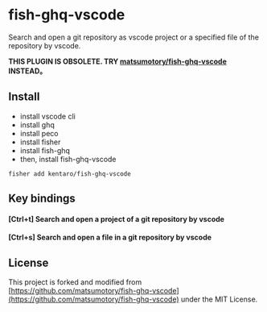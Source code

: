 # fish-ghq-vscode

Search and open a git repository as vscode project or a specified file of the repository by vscode.

**THIS PLUGIN IS OBSOLETE. TRY [matsumotory/fish-ghq-vscode](https://github.com/matsumotory/fish-ghq-vscode) INSTEAD。**

## Install

- install vscode cli
- install ghq
- install peco
- install fisher
- install fish-ghq
- then, install fish-ghq-vscode

```
fisher add kentaro/fish-ghq-vscode
```

## Key bindings

#### [Ctrl+t] Search and open a project of a git repository by vscode

#### [Ctrl+s] Search and open a file in a git repository by vscode

## License

This project is forked and modified from [https://github.com/matsumotory/fish-ghq-vscode](https://github.com/matsumotory/fish-ghq-vscode) under the MIT License.
